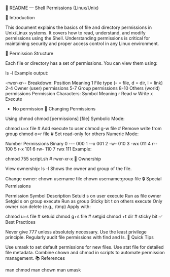 📂 README — Shell Permissions (Linux/Unix)

🧾 Introduction

This document explains the basics of file and directory permissions in Unix/Linux systems. It covers how to read, understand, and modify permissions using the Shell. Understanding permissions is critical for maintaining security and proper access control in any Linux environment.

📌 Permission Structure

Each file or directory has a set of permissions. You can view them using:

ls -l
Example output:

-rwxr-xr--
Breakdown:
Position	Meaning
1	File type (- = file, d = dir, l = link)
2-4	Owner (user) permissions
5-7	Group permissions
8-10	Others (world) permissions
Permission Characters:
Symbol	Meaning
r	Read
w	Write
x	Execute
-	No permission
🔧 Changing Permissions

Using chmod
chmod [permissions] [file]
Symbolic Mode:

chmod u+x file      # Add execute to user
chmod g-w file      # Remove write from group
chmod o=r file      # Set read-only for others
Numeric Mode:

Number	Permissions	Binary
0	---	000
1	--x	001
2	-w-	010
3	-wx	011
4	r--	100
5	r-x	101
6	rw-	110
7	rwx	111
Example:

chmod 755 script.sh   # rwxr-xr-x
👤 Ownership

View ownership:
ls -l
Shows the owner and group of the file.

Change owner:
chown username file
chown username:group file
🔒 Special Permissions

Permission	Symbol	Description
Setuid	s on user execute	Run as file owner
Setgid	s on group execute	Run as group
Sticky bit	t on others execute	Only owner can delete (e.g., /tmp)
Apply with:

chmod u+s file    # setuid
chmod g+s file    # setgid
chmod +t dir      # sticky bit
✅ Best Practices

Never give 777 unless absolutely necessary.
Use the least privilege principle.
Regularly audit file permissions with find and ls.
🧠 Quick Tips

Use umask to set default permissions for new files.
Use stat file for detailed file metadata.
Combine chown and chmod in scripts to automate permission management.
📚 References

man chmod
man chown
man umask
